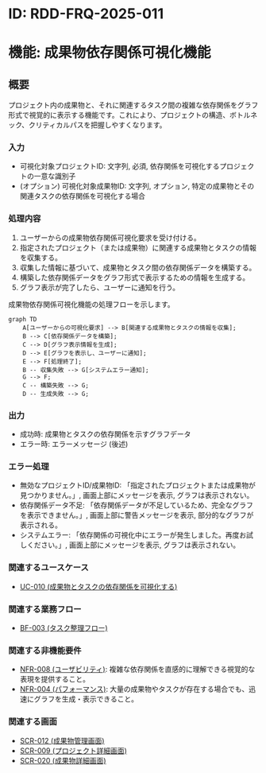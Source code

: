 # ID: RDD-FRQ-2025-011

# 機能: 成果物依存関係可視化機能

## 概要

プロジェクト内の成果物と、それに関連するタスク間の複雑な依存関係をグラフ形式で視覚的に表示する機能です。これにより、プロジェクトの構造、ボトルネック、クリティカルパスを把握しやすくなります。

### 入力

- 可視化対象プロジェクトID: 文字列, 必須, 依存関係を可視化するプロジェクトの一意な識別子
- (オプション) 可視化対象成果物ID: 文字列, オプション, 特定の成果物とその関連タスクの依存関係を可視化する場合

### 処理内容

1. ユーザーからの成果物依存関係可視化要求を受け付ける。
1. 指定されたプロジェクト（または成果物）に関連する成果物とタスクの情報を収集する。
1. 収集した情報に基づいて、成果物とタスク間の依存関係データを構築する。
1. 構築した依存関係データをグラフ形式で表示するための情報を生成する。
1. グラフ表示が完了したら、ユーザーに通知を行う。

成果物依存関係可視化機能の処理フローを示します。

```mermaid
graph TD
    A[ユーザーからの可視化要求] --> B[関連する成果物とタスクの情報を収集];
    B --> C[依存関係データを構築];
    C --> D[グラフ表示情報を生成];
    D --> E[グラフを表示し、ユーザーに通知];
    E --> F[処理終了];
    B -- 収集失敗 --> G[システムエラー通知];
    G --> F;
    C -- 構築失敗 --> G;
    D -- 生成失敗 --> G;
```

### 出力

- 成功時: 成果物とタスクの依存関係を示すグラフデータ
- エラー時: エラーメッセージ (後述)

### エラー処理

- 無効なプロジェクトID/成果物ID: 「指定されたプロジェクトまたは成果物が見つかりません。」, 画面上部にメッセージを表示, グラフは表示されない。
- 依存関係データ不足: 「依存関係データが不足しているため、完全なグラフを表示できません。」, 画面上部に警告メッセージを表示, 部分的なグラフが表示される。
- システムエラー: 「依存関係の可視化中にエラーが発生しました。再度お試しください。」, 画面上部にメッセージを表示, グラフは表示されない。

### 関連するユースケース

- [UC-010 (成果物とタスクの依存関係を可視化する)](../use-cases/uc-010-visualize-artifact-task-dependencies.md)

### 関連する業務フロー

- [BF-003 (タスク整理フロー)](../business-flows/bf-003-task-organization-flow.md)

### 関連する非機能要件

- [NFR-008 (ユーザビリティ)](../non-functional-requirements/nfr-008-usability.md): 複雑な依存関係を直感的に理解できる視覚的な表現を提供すること。
- [NFR-004 (パフォーマンス)](../non-functional-requirements/nfr-004-performance.md): 大量の成果物やタスクが存在する場合でも、迅速にグラフを生成・表示できること。

### 関連する画面

- [SCR-012 (成果物管理画面)](../screens/scr-012-artifact-management-screen.md)
- [SCR-009 (プロジェクト詳細画面)](../screens/scr-009-project-detail-screen.md)
- [SCR-020 (成果物詳細画面)](../screens/scr-020-artifact-detail-screen.md)
